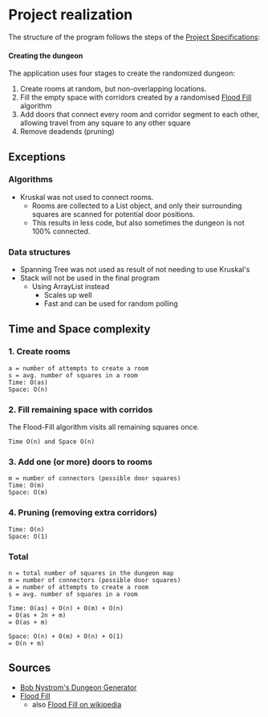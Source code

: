 # Project realization

The structure of the program follows the steps of the [Project Specifications](https://github.com/hajame/RandomDungeonGenerator2000/blob/master/documentation/specifications.md):

#### Creating the dungeon

The application uses four stages to create the randomized dungeon:

1. Create rooms at random, but non-overlapping locations.
2. Fill the empty space with corridors created by a randomised [Flood Fill](https://en.wikipedia.org/wiki/Flood_fill) algorithm
3. Add doors that connect every room and corridor segment to each other, allowing travel from any square to any other square
4. Remove deadends (pruning)


## Exceptions

### Algorithms

- Kruskal was not used to connect rooms.
  - Rooms are collected to a List object, and only their surrounding squares are scanned for potential door positions.
  - This results in less code, but also sometimes the dungeon is not 100% connected.

### Data structures

- Spanning Tree was not used as result of not needing to use Kruskal's
- Stack will not be used in the final program
  - Using ArrayList instead
    - Scales up well
    - Fast and can be used for random polling
    
## Time and Space complexity

### 1. Create rooms
    a = number of attempts to create a room
    s = avg. number of squares in a room
    Time: O(as)
    Space: O(n)
### 2. Fill remaining space with corridos
The Flood-Fill algorithm visits all remaining squares once. 

    Time O(n) and Space O(n)
### 3. Add one (or more) doors to rooms
    m = number of connectors (possible door squares)
    Time: O(m)
    Space: O(m)
### 4. Pruning (removing extra corridors)
    Time: O(n)
    Space: O(1)
### Total
    n = total number of squares in the dungeon map
    m = number of connectors (possible door squares)
    a = number of attempts to create a room
    s = avg. number of squares in a room

    Time: O(as) + O(n) + O(m) + O(n) 
    = O(as + 2n + m)    
    = O(as + m)

    Space: O(n) + O(m) + O(n) + O(1)  
    = O(n + m)
## Sources

- [Bob Nystrom's Dungeon Generator](http://journal.stuffwithstuff.com/2014/12/21/rooms-and-mazes/)
- [Flood Fill](https://www.hackerearth.com/practice/algorithms/graphs/flood-fill-algorithm/tutorial/)
    - also [Flood Fill on wikipedia](https://en.wikipedia.org/wiki/Flood_fill)
